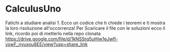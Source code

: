 # CalculusUno
Fatichi a studiare analisi 1. Ecco un codice che ti chiede i teoremi e ti mostra la loro risoluzione all'occorrenza!
Per Scaricare il file con le soluzioni ecco il link, ricordo poi di metterlo nella repo clonata
https://drive.google.com/file/d/1kNSSrq5uHjw1eJwfl-vswF_nyuxou8EE/view?usp=share_link
